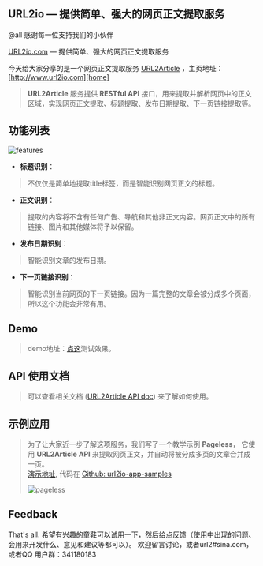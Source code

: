 ## URL2io — 提供简单、强大的网页正文提取服务

@all 感谢每一位支持我们的小伙伴


[URL2io.com][home] — 提供简单、强大的网页正文提取服务

今天给大家分享的是一个网页正文提取服务 [URL2Article][url2article] ，主页地址：[http://www.url2io.com][home]
> **URL2Article** 服务提供 **RESTful API** 接口，用来提取并解析网页中的正文区域，实现网页正文提取、标题提取、发布日期提取、下一页链接提取等。

## **功能列表**

![features](https://i.v2ex.co/d073pq0c.png)

- **标题识别**：
> 不仅仅是简单地提取title标签，而是智能识别网页正文的标题。

- **正文识别**：
> 提取的内容将不含有任何广告、导航和其他非正文内容。网页正文中的所有链接、图片和其他媒体将予以保留。

- **发布日期识别**：
> 智能识别文章的发布日期。

- **下一页链接识别**：
> 智能识别当前网页的下一页链接。因为一篇完整的文章会被分成多个页面，所以这个功能会非常有用。

## **Demo**

> demo地址：[点这][test]测试效果。


## **API 使用文档**

> 可以查看相关文档 ([URL2Article API doc][doc]) 来了解如何使用。
 

## **示例应用**
> 为了让大家近一步了解这项服务，我们写了一个教学示例 **Pageless**， 它使用 **URL2Article API** 来提取网页正文，并自动将被分成多页的文章合并成一页。  
 > [演示地址][pageless], 代码在 [Github: url2io-app-samples][pageless_github]  
 >   
> ![pageless](https://i.v2ex.co/n87a5I0Ol.png)

## **Feedback**

That's all. 希望有兴趣的童鞋可以试用一下，然后给点反馈（使用中出现的问题、会用来开发什么、意见和建议等都可以）。 欢迎留言讨论，或者url2#sina.com，或者QQ 用户群：341180183

<!-- ref -->

[home]: http://www.url2io.com/?utm_source=v2ex&utm_medium=posted&utm_term=%E6%AD%A3%E6%96%87%E6%8F%90%E5%8F%96&utm_content=%E5%8F%91%E5%B8%83%E6%AD%A3%E6%96%87%E6%8F%90%E5%8F%96%E6%9C%8D%E5%8A%A1&utm_campaign=%E5%8F%91%E5%B8%83url2io

[test]: http://www.url2io.com/products?utm_source=v2ex&utm_medium=posted&utm_term=%E6%AD%A3%E6%96%87%E6%8F%90%E5%8F%96&utm_content=%E5%8F%91%E5%B8%83%E6%AD%A3%E6%96%87%E6%8F%90%E5%8F%96%E6%9C%8D%E5%8A%A1&utm_campaign=%E5%8F%91%E5%B8%83url2io

[url2article]: http://www.url2io.com/products?utm_source=v2ex&utm_medium=posted&utm_term=%E6%AD%A3%E6%96%87%E6%8F%90%E5%8F%96&utm_content=%E5%8F%91%E5%B8%83%E6%AD%A3%E6%96%87%E6%8F%90%E5%8F%96%E6%9C%8D%E5%8A%A1&utm_campaign=%E5%8F%91%E5%B8%83url2io#url2article

[doc]: http://www.url2io.com/docs?utm_source=v2ex&utm_medium=posted&utm_term=%E6%AD%A3%E6%96%87%E6%8F%90%E5%8F%96&utm_content=%E5%8F%91%E5%B8%83%E6%AD%A3%E6%96%87%E6%8F%90%E5%8F%96%E6%9C%8D%E5%8A%A1&utm_campaign=%E5%8F%91%E5%B8%83url2io#url2article

[pageless]: http://blog.url2io.com/url2io-app-samples/pageless/?utm_source=v2ex&utm_medium=posted&utm_term=%E6%AD%A3%E6%96%87%E6%8F%90%E5%8F%96&utm_content=%E5%8F%91%E5%B8%83%E6%AD%A3%E6%96%87%E6%8F%90%E5%8F%96%E6%9C%8D%E5%8A%A1&utm_campaign=%E5%8F%91%E5%B8%83url2io

[pageless_github]: https://github.com/url2io/url2io-app-samples